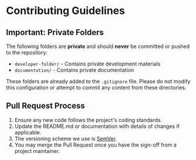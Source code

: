 # Contributing Guidelines

## Important: Private Folders

The following folders are **private** and should **never** be committed or pushed to the repository:

- `developer-folder/` - Contains private development materials
- `documentation/` - Contains private documentation

These folders are already added to the `.gitignore` file. Please do not modify this configuration or attempt to commit any content from these directories.

## Pull Request Process

1. Ensure any new code follows the project's coding standards.
2. Update the README.md or documentation with details of changes if applicable.
3. The versioning scheme we use is [SemVer](http://semver.org/).
4. You may merge the Pull Request once you have the sign-off from a project maintainer.
